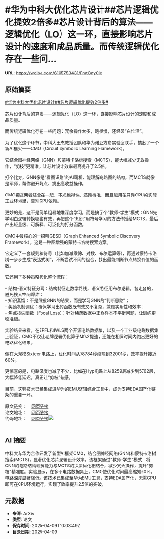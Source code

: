 # #华为中科大优化芯片设计##芯片逻辑优化提效2倍多#芯片设计背后的算法——逻辑优化（LO）这一环，直接影响芯片设计的速度和成品质量。而传统逻辑优化存在一些问...

**URL**: https://weibo.com/6105753431/PmtGny0ie

## 原始摘要

<a href="https://m.weibo.cn/search?containerid=231522type%3D1%26t%3D10%26q%3D%23%E5%8D%8E%E4%B8%BA%E4%B8%AD%E7%A7%91%E5%A4%A7%E4%BC%98%E5%8C%96%E8%8A%AF%E7%89%87%E8%AE%BE%E8%AE%A1%23&amp;extparam=%23%E5%8D%8E%E4%B8%BA%E4%B8%AD%E7%A7%91%E5%A4%A7%E4%BC%98%E5%8C%96%E8%8A%AF%E7%89%87%E8%AE%BE%E8%AE%A1%23" data-hide=""><span class="surl-text">#华为中科大优化芯片设计#</span></a><a href="https://m.weibo.cn/search?containerid=231522type%3D1%26t%3D10%26q%3D%23%E8%8A%AF%E7%89%87%E9%80%BB%E8%BE%91%E4%BC%98%E5%8C%96%E6%8F%90%E6%95%882%E5%80%8D%E5%A4%9A%23&amp;extparam=%23%E8%8A%AF%E7%89%87%E9%80%BB%E8%BE%91%E4%BC%98%E5%8C%96%E6%8F%90%E6%95%882%E5%80%8D%E5%A4%9A%23" data-hide=""><span class="surl-text">#芯片逻辑优化提效2倍多#</span></a><br><br>芯片设计背后的算法——逻辑优化（LO）这一环，直接影响芯片设计的速度和成品质量。<br><br>而传统逻辑优化存在一些问题：冗余操作太多，跑得慢，还经常“白忙活”。<br><br>为了优化这个环节，中科大王杰教授团队和华为诺亚方舟实验室联手，搞出了一个新AI框架——CMO（Circuit Symbolic Learning Framework）。<br><br>它结合图神经网络（GNN）和蒙特卡洛树搜索（MCTS），能大幅减少无效操作，“剪枝”更精准，让芯片设计效率最高提升了2.5倍。<br><br>打个比方，GNN像是“看图识路”的AI司机，能理解电路图的结构，而MCTS就像是军师，帮你避开坑点、挑出高收益操作。<br><br>CMO把这两者结合在一起，不光跑得快，还跑得准，而且能用在只靠CPU的实际工业环境里，告别GPU依赖。<br><br>更妙的是，这不是简单粗暴地堆深度学习，而是搞了个“教师-学生”模式：GNN先学明白逻辑转换哪些有效，再把这个“知识”用符号学习的方法传授给MCTS，最后产出轻量级、可解释、可泛化的打分函数。<br><br>CMO中最核心的一招叫GESD（Graph Enhanced Symbolic Discovery Framework），这是一种图增强的蒙特卡洛树搜索方案。<br><br>它定义了一套规则和符号（比如加减乘除、对数、布尔运算等），再通过蒙特卡洛树一步步生成“表达式树”，不断尝试不同的组合，找出最能判断节点转换价值的函数。<br><br>它还用了多种策略优化整个流程：<br><br>- 结构-语义特征分离：结构特征走数学路线，语义特征用布尔逻辑，各走各的，避免搜索空间爆炸；<br>- 知识蒸馏：不是照搬GNN的结果，而是学习GNN的“判断思路”；<br>- 奖励机制调优：确保学习出的函数既有效又不复杂，兼顾实用性和效率；<br>- 焦点损失函数（Focal Loss）：针对稀疏数据中正负样本不平衡问题，让训练更稳准狠。<br><br>实验结果来看，在EPFL和IWLS两个开源电路数据集，以及一个工业级电路数据集上验证，CMO不仅让老牌逻辑优化算子Mfs2提速，还能在相同时间内跑出更好的电路优化结果。<br><br>像在大规模Sixteen电路上，优化时间从78784秒缩短到32001秒，效率提升接近60%。<br><br>更惊喜的是，电路深度也减了不少，比如在Hyp电路上从8259层减少到5762层，大幅降低延迟，真正让“剪枝”有感。<br><br>目前，这套技术已经集成进华为的EMU逻辑综合工具中，成为支持EDA国产化链条的重要一环。<br><br>原文链接：<a href="https://weibo.cn/sinaurl?u=https%3A%2F%2Fmp.weixin.qq.com%2Fs%2Fwf8XgLrVpov4ll7Ha7ef-Q" data-hide=""><span class="url-icon"><img style="width: 1rem;height: 1rem" src="https://h5.sinaimg.cn/upload/2015/09/25/3/timeline_card_small_web_default.png" referrerpolicy="no-referrer"></span><span class="surl-text">网页链接</span></a><br>论文地址：<a href="https://weibo.cn/sinaurl?u=https%3A%2F%2Fopenreview.net%2Fforum%3Fid%3DEG9nDN3eGB" data-hide=""><span class="url-icon"><img style="width: 1rem;height: 1rem" src="https://h5.sinaimg.cn/upload/2015/09/25/3/timeline_card_small_web_default.png" referrerpolicy="no-referrer"></span><span class="surl-text">网页链接</span></a><br>代码地址：<a href="https://weibo.cn/sinaurl?u=https%3A%2F%2Fgitee.com%2Fyinqi-bai%2Fcmo" data-hide=""><span class="url-icon"><img style="width: 1rem;height: 1rem" src="https://h5.sinaimg.cn/upload/2015/09/25/3/timeline_card_small_web_default.png" referrerpolicy="no-referrer"></span><span class="surl-text">网页链接</span></a><img style="" src="https://tvax3.sinaimg.cn/large/006Fd7o3gy1i0aou7almuj31dm114dvq.jpg" referrerpolicy="no-referrer"><br><br>

## AI 摘要

中科大与华为合作开发了新型AI框架CMO，结合图神经网络(GNN)和蒙特卡洛树搜索(MCTS)，显著优化芯片逻辑设计效率。该框架通过"教师-学生"模式，将GNN的电路结构理解能力与MCTS的决策优化相结合，减少冗余操作，提升"剪枝"精准度。实验显示，在多个电路数据集上，CMO使优化时间最高缩短60%，电路深度显著降低。该技术已集成至华为EMU工具，支持EDA国产化，无需GPU即可在CPU环境运行，实现了效率提升2.5倍的突破。

## 元数据

- **来源**: ArXiv
- **类型**: 论文
- **保存时间**: 2025-04-09T10:03:49Z
- **目录日期**: 2025-04-09
